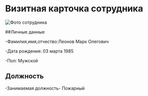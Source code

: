 # Визитная карточка сотрудника

![Фото сотрудника](https://static3.vigbo.com/u592/10424/photos/575955/1500-1995e4a483267e0f3be250c7a344b0d3.JPG)

##Личные данные

-Фамилия,имя,отчество:Леонов Марк Олегович 

-Дата рождения: 03 марта 1985

-Пол: Мужской

## Должность
-Занимаемая должность- Пожарный 

